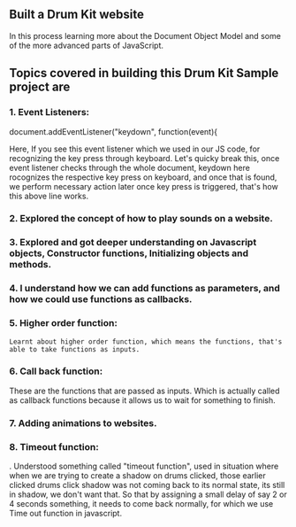 ## Built a Drum Kit website
In this process learning more about the Document Object Model and some of the more advanced parts of JavaScript.

## Topics covered in building this Drum Kit Sample project are

### 1. Event Listeners:
    
document.addEventListener("keydown", function(event){

Here, If you see this event listener which we used in our JS code, for recognizing the key press through keyboard.
Let's quicky break this, once event listener checks through the whole document, keydown here rocognizes the respective key press on keyboard, and once that is found, we perform necessary action later once key press is triggered, that's how this above line works.

### 2. Explored the concept of how to play sounds on a website.
### 3. Explored and got deeper understanding on Javascript objects, Constructor functions, Initializing objects and methods.
### 4. I understand how we can add functions as parameters, and how we could use functions as callbacks.
### 5. Higher order function:

    Learnt about higher order function, which means the functions, that's able to take functions as inputs.

### 6. Call back function:
These are the functions that are passed as inputs. Which is actually called as callback functions because it allows us to wait for something to finish.

### 7. Adding animations to websites.

### 8. Timeout function:

.    Understood something called "timeout function", used in situation where when we are trying to create a shadow on drums clicked, those earlier clicked drums click shadow was not coming back to its normal state, its still in shadow, we don't want that. So that by assigning a small delay of say 2 or 4 seconds something, it needs to come back normally, for which we use Time out function in javascript.